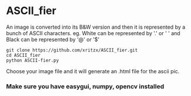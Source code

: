 # ASCII_fier

An image is converted into its B&W version and then it is represented by a bunch of ASCII characters.
eg. White can be represented by '.' or ' ' and Black can be represented by '@' or '$'

```
git clone https://github.com/xritzx/ASCII_fier.git
cd ASCII_fier
python ASCII-fier.py
```
Choose your image file and it will generate an .html file for the ascii pic.
### Make sure you have easygui, numpy, opencv installed
